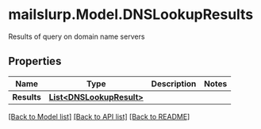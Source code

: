 # mailslurp.Model.DNSLookupResults
Results of query on domain name servers
## Properties

Name | Type | Description | Notes
------------ | ------------- | ------------- | -------------
**Results** | [**List&lt;DNSLookupResult&gt;**](DNSLookupResult.md) |  | 

[[Back to Model list]](../README.md#documentation-for-models) [[Back to API list]](../README.md#documentation-for-api-endpoints) [[Back to README]](../README.md)

